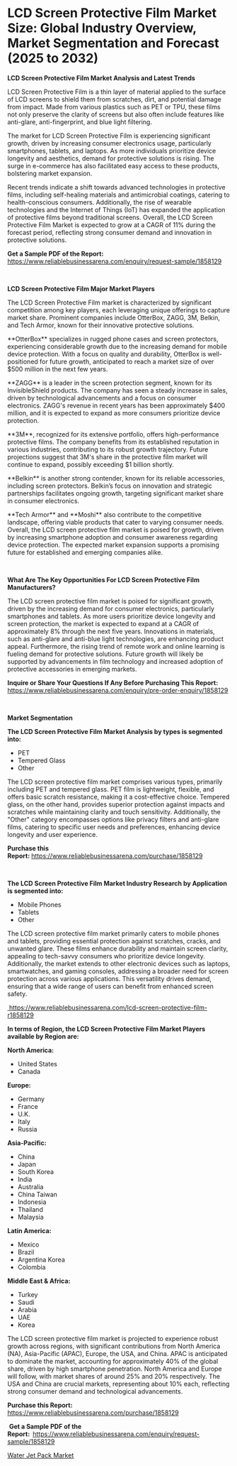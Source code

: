 <p><h1>LCD Screen Protective Film Market Size: Global Industry Overview, Market Segmentation and Forecast (2025 to 2032)</h1></p><p><strong>LCD Screen Protective Film Market Analysis and Latest Trends</strong></p>
<p><p>LCD Screen Protective Film is a thin layer of material applied to the surface of LCD screens to shield them from scratches, dirt, and potential damage from impact. Made from various plastics such as PET or TPU, these films not only preserve the clarity of screens but also often include features like anti-glare, anti-fingerprint, and blue light filtering. </p><p>The market for LCD Screen Protective Film is experiencing significant growth, driven by increasing consumer electronics usage, particularly smartphones, tablets, and laptops. As more individuals prioritize device longevity and aesthetics, demand for protective solutions is rising. The surge in e-commerce has also facilitated easy access to these products, bolstering market expansion. </p><p>Recent trends indicate a shift towards advanced technologies in protective films, including self-healing materials and antimicrobial coatings, catering to health-conscious consumers. Additionally, the rise of wearable technologies and the Internet of Things (IoT) has expanded the application of protective films beyond traditional screens. Overall, the LCD Screen Protective Film Market is expected to grow at a CAGR of 11% during the forecast period, reflecting strong consumer demand and innovation in protective solutions.</p></p>
<p><strong>Get a Sample PDF of the Report:&nbsp;</strong> <a href="https://www.reliablebusinessarena.com/enquiry/request-sample/1858129?utm_campaign=1932&utm_medium=2&utm_source=Github&utm_content=ia&utm_term=09022025&utm_id=lcd-screen-protective-film">https://www.reliablebusinessarena.com/enquiry/request-sample/1858129</a></p>
<p>&nbsp;</p>
<p><strong>LCD Screen Protective Film Major Market Players</strong></p>
<p><p>The LCD Screen Protective Film market is characterized by significant competition among key players, each leveraging unique offerings to capture market share. Prominent companies include OtterBox, ZAGG, 3M, Belkin, and Tech Armor, known for their innovative protective solutions.</p><p>**OtterBox** specializes in rugged phone cases and screen protectors, experiencing considerable growth due to the increasing demand for mobile device protection. With a focus on quality and durability, OtterBox is well-positioned for future growth, anticipated to reach a market size of over $500 million in the next few years.</p><p>**ZAGG** is a leader in the screen protection segment, known for its InvisibleShield products. The company has seen a steady increase in sales, driven by technological advancements and a focus on consumer electronics. ZAGG's revenue in recent years has been approximately $400 million, and it is expected to expand as more consumers prioritize device protection.</p><p>**3M**, recognized for its extensive portfolio, offers high-performance protective films. The company benefits from its established reputation in various industries, contributing to its robust growth trajectory. Future projections suggest that 3M's share in the protective film market will continue to expand, possibly exceeding $1 billion shortly.</p><p>**Belkin** is another strong contender, known for its reliable accessories, including screen protectors. Belkin’s focus on innovation and strategic partnerships facilitates ongoing growth, targeting significant market share in consumer electronics.</p><p>**Tech Armor** and **Moshi** also contribute to the competitive landscape, offering viable products that cater to varying consumer needs. Overall, the LCD screen protective film market is poised for growth, driven by increasing smartphone adoption and consumer awareness regarding device protection. The expected market expansion supports a promising future for established and emerging companies alike.</p></p>
<p>&nbsp;</p>
<p><strong>What Are The Key Opportunities For LCD Screen Protective Film Manufacturers?</strong></p>
<p><p>The LCD screen protective film market is poised for significant growth, driven by the increasing demand for consumer electronics, particularly smartphones and tablets. As more users prioritize device longevity and screen protection, the market is expected to expand at a CAGR of approximately 8% through the next five years. Innovations in materials, such as anti-glare and anti-blue light technologies, are enhancing product appeal. Furthermore, the rising trend of remote work and online learning is fueling demand for protective solutions. Future growth will likely be supported by advancements in film technology and increased adoption of protective accessories in emerging markets.</p></p>
<p><strong>Inquire or Share Your Questions If Any Before Purchasing This Report:</strong> <a href="https://www.reliablebusinessarena.com/enquiry/pre-order-enquiry/1858129?utm_campaign=1932&utm_medium=2&utm_source=Github&utm_content=ia&utm_term=09022025&utm_id=lcd-screen-protective-film">https://www.reliablebusinessarena.com/enquiry/pre-order-enquiry/1858129</a></p>
<p>&nbsp;</p>
<p><strong>Market Segmentation</strong></p>
<p><strong>The LCD Screen Protective Film Market Analysis by types is segmented into:</strong></p>
<p><ul><li>PET</li><li>Tempered Glass</li><li>Other</li></ul></p>
<p><p>The LCD screen protective film market comprises various types, primarily including PET and tempered glass. PET film is lightweight, flexible, and offers basic scratch resistance, making it a cost-effective choice. Tempered glass, on the other hand, provides superior protection against impacts and scratches while maintaining clarity and touch sensitivity. Additionally, the "Other" category encompasses options like privacy filters and anti-glare films, catering to specific user needs and preferences, enhancing device longevity and user experience.</p></p>
<p><strong>Purchase this Report:&nbsp;</strong><a href="https://www.reliablebusinessarena.com/purchase/1858129?utm_campaign=1932&utm_medium=2&utm_source=Github&utm_content=ia&utm_term=09022025&utm_id=lcd-screen-protective-film">https://www.reliablebusinessarena.com/purchase/1858129</a></p>
<p>&nbsp;</p>
<p><strong>The LCD Screen Protective Film Market Industry Research by Application is segmented into:</strong></p>
<p><ul><li>Mobile Phones</li><li>Tablets</li><li>Other</li></ul></p>
<p><p>The LCD screen protective film market primarily caters to mobile phones and tablets, providing essential protection against scratches, cracks, and unwanted glare. These films enhance durability and maintain screen clarity, appealing to tech-savvy consumers who prioritize device longevity. Additionally, the market extends to other electronic devices such as laptops, smartwatches, and gaming consoles, addressing a broader need for screen protection across various applications. This versatility drives demand, ensuring that a wide range of users can benefit from enhanced screen safety.</p></p>
<p><a href="https://www.reliablebusinessarena.com/lcd-screen-protective-film-r1858129?utm_campaign=1932&utm_medium=2&utm_source=Github&utm_content=ia&utm_term=09022025&utm_id=lcd-screen-protective-film">&nbsp;https://www.reliablebusinessarena.com/lcd-screen-protective-film-r1858129</a></p>
<p><strong>In terms of Region, the LCD Screen Protective Film Market Players available by Region are:</strong></p>
<p>
    <p> <strong> North America: </strong>
        <ul>
            <li>United States</li>
            <li>Canada</li>
        </ul>
        </p> 
    <p> <strong> Europe: </strong>
        <ul>
            <li>Germany</li>
            <li>France</li>
            <li>U.K.</li>
            <li>Italy</li>
            <li>Russia</li>
        </ul>
        </p> 
    <p> <strong> Asia-Pacific: </strong>
        <ul>
            <li>China</li>
            <li>Japan</li>
            <li>South Korea</li>
            <li>India</li>
            <li>Australia</li>
            <li>China Taiwan</li>
            <li>Indonesia</li>
            <li>Thailand</li>
            <li>Malaysia</li>
        </ul>
        </p> 
    <p> <strong> Latin America: </strong>
        <ul>
            <li>Mexico</li>
            <li>Brazil</li>
            <li>Argentina Korea</li>
            <li>Colombia</li>
        </ul>
        </p> 
    <p> <strong> Middle East & Africa: </strong>
        <ul>
            <li>Turkey</li>
            <li>Saudi</li>
            <li>Arabia</li>
            <li>UAE</li>
            <li>Korea</li>
        </ul>
    </p>
    </p>
<p><p>The LCD screen protective film market is projected to experience robust growth across regions, with significant contributions from North America (NA), Asia-Pacific (APAC), Europe, the USA, and China. APAC is anticipated to dominate the market, accounting for approximately 40% of the global share, driven by high smartphone penetration. North America and Europe will follow, with market shares of around 25% and 20% respectively. The USA and China are crucial markets, representing about 10% each, reflecting strong consumer demand and technological advancements.</p></p>
<p><strong>Purchase this Report: </strong><a href="https://www.reliablebusinessarena.com/purchase/1858129?utm_campaign=1932&utm_medium=2&utm_source=Github&utm_content=ia&utm_term=09022025&utm_id=lcd-screen-protective-film">https://www.reliablebusinessarena.com/purchase/1858129</a></p>
<p>&nbsp;<strong>Get a Sample PDF of the Report:&nbsp;&nbsp;</strong><a href="https://www.reliablebusinessarena.com/enquiry/request-sample/1858129?utm_campaign=1932&utm_medium=2&utm_source=Github&utm_content=ia&utm_term=09022025&utm_id=lcd-screen-protective-film">https://www.reliablebusinessarena.com/enquiry/request-sample/1858129</a></p>
<p><strong></strong></p>
<p><p><a href="https://github.com/luckyshygirl/Market-Research-Report-List-7/blob/main/water-jet-pack-market.md?utm_campaign=1932&utm_medium=2&utm_source=Github&utm_content=ia&utm_term=09022025&utm_id=lcd-screen-protective-film">Water Jet Pack Market</a></p></p>
